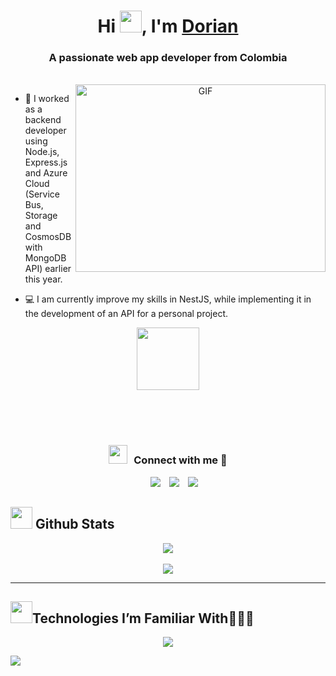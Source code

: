 <h1 align="center">Hi <img src="https://media.giphy.com/media/hvRJCLFzcasrR4ia7z/giphy.gif" width="35">, I'm <a href="https://100rabhcsmc.github.io/Me.io/" target="blank">
Dorian</a></h1>
<h3 align="center">A passionate web app developer from Colombia</h3>

</br>

<a target="_blank" align="center">
  <img align="right" top="500" height="300" width="400" alt="GIF" src="https://media.giphy.com/media/SWoSkN6DxTszqIKEqv/giphy.gif">
</a>

- 🔨 I worked as a backend developer using Node.js, Express.js and Azure Cloud (Service Bus, Storage and CosmosDB with MongoDB API) earlier this year.

- 💻 I am currently improve my skills in NestJS, while implementing it in the development of an API for a personal project.

<div align="center" ><img src = "https://media0.giphy.com/media/KDDpcKigbfFpnejZs6/giphy.gif?cid=ecf05e47oy6f4zjs8g1qoiystc56cu7r9tb8a1fe76e05oty&rid=giphy.gif" width = 100px></div>

<br/><br/><br/>
<h3 align="center" > <img src="https://media.giphy.com/media/iY8CRBdQXODJSCERIr/giphy.gif" width="30" height="30" style="margin-right: 10px;">Connect with me 🤝 </h3>

<p align="center">

 <div align="center"  class="icons-social" style="margin-left: 10px;">
    <a style="margin-left: 10px;"  target="_blank" href="https://www.linkedin.com/in/dorian-lorz/">
		<img src="https://img.icons8.com/doodle/40/000000/linkedin--v2.png"></a>
    <a style="margin-left: 10px;" target="_blank" href="https://github.com/D-Lorz">
	<img src="https://img.icons8.com/doodle/40/000000/github--v1.png"></a>
	<a style="margin-left: 10px;" target="_blank" href="https://x.com/Dalorz_W">
		<img src="https://img.icons8.com/doodle/1x/twitter-squared--v2.png" ></a>
  </div>
  
</p>

## <img src="https://media.giphy.com/media/iY8CRBdQXODJSCERIr/giphy.gif" width="35"><b> Github Stats </b>

<div align="center">
  <img src="https://github-readme-stats.vercel.app/api?username=D-Lorz&theme=blueberry&hide_border=false&include_all_commits=false&count_private=false" />
  <br/>
  <br/>
  
  <img src="https://github-readme-stats.vercel.app/api/top-langs/?username=D-Lorz&theme=blueberry&hide_border=false&include_all_commits=false&count_private=false&layout=compact" />
</div>

---

##  <img src="https://media.giphy.com/media/iY8CRBdQXODJSCERIr/giphy.gif" width="35"><b>Technologies I’m Familiar With👨🏻‍💻 </b>

<!--tech stack icons-->
<p align="center">
  <a href="https://skillicons.dev">
    <img src="https://skillicons.dev/icons?i=git,azure,discord,docker,postgres,prisma,mysql,mongodb,js,npm,pnpm,nodejs,express,nestjs,react,vite,html,css,solidity,md,postman,tailwind,bootstrap,vscode,notion,wordpress,supabase,replit,anaconda" />
  </a>
</p>


<!--horizontal divider(gradiant)-->
<img src="https://user-images.githubusercontent.com/73097560/115834477-dbab4500-a447-11eb-908a-139a6edaec5c.gif">
